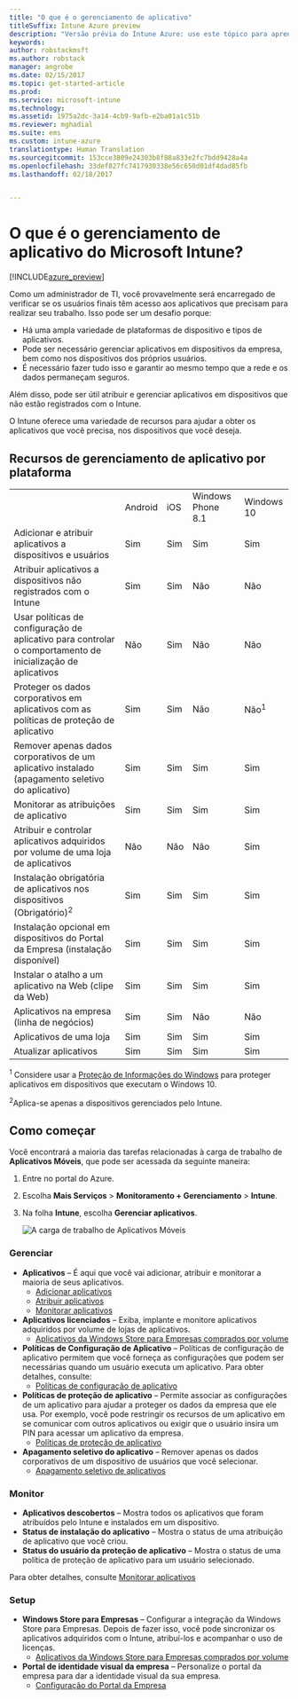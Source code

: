 ```yaml
---
title: "O que é o gerenciamento de aplicativo"
titleSuffix: Intune Azure preview
description: "Versão prévia do Intune Azure: use este tópico para aprender as noções básicas sobre gerenciamento de aplicativos com o Microsoft Intune"
keywords: 
author: robstackmsft
ms.author: robstack
manager: angrobe
ms.date: 02/15/2017
ms.topic: get-started-article
ms.prod: 
ms.service: microsoft-intune
ms.technology: 
ms.assetid: 1975a2dc-3a14-4cb9-9afb-e2ba01a1c51b
ms.reviewer: mghadial
ms.suite: ems
ms.custom: intune-azure
translationtype: Human Translation
ms.sourcegitcommit: 153cce3809e24303b8f88a833e2fc7bdd9428a4a
ms.openlocfilehash: 33def827fc7417930338e56c650d01df4dad85fb
ms.lasthandoff: 02/18/2017


---
```


# <a name="what-is-microsoft-intune-app-management"></a>O que é o gerenciamento de aplicativo do Microsoft Intune?


[!INCLUDE[azure_preview](../includes/azure_preview.md)]


Como um administrador de TI, você provavelmente será encarregado de verificar se os usuários finais têm acesso aos aplicativos que precisam para realizar seu trabalho. Isso pode ser um desafio porque:
- Há uma ampla variedade de plataformas de dispositivo e tipos de aplicativos.
- Pode ser necessário gerenciar aplicativos em dispositivos da empresa, bem como nos dispositivos dos próprios usuários.
- É necessário fazer tudo isso e garantir ao mesmo tempo que a rede e os dados permaneçam seguros. 

Além disso, pode ser útil atribuir e gerenciar aplicativos em dispositivos que não estão registrados com o Intune.

O Intune oferece uma variedade de recursos para ajudar a obter os aplicativos que você precisa, nos dispositivos que você deseja.

## <a name="app-management-capabilities-by-platform"></a>Recursos de gerenciamento de aplicativo por plataforma

||||||
|-|-|-|-|-|
|&nbsp; |Android|iOS|Windows Phone 8.1|Windows 10|
|Adicionar e atribuir aplicativos a dispositivos e usuários|Sim|Sim|Sim|Sim|
|Atribuir aplicativos a dispositivos não registrados com o Intune|Sim|Sim|Não|Não|
|Usar políticas de configuração de aplicativo para controlar o comportamento de inicialização de aplicativos|Não|Sim|Não|Não|
|Proteger os dados corporativos em aplicativos com as políticas de proteção de aplicativo|Sim|Sim|Não|Não<sup>1</sup>|
|Remover apenas dados corporativos de um aplicativo instalado (apagamento seletivo do aplicativo)|Sim|Sim|Sim|Sim|
|Monitorar as atribuições de aplicativo|Sim|Sim|Sim|Sim|
|Atribuir e controlar aplicativos adquiridos por volume de uma loja de aplicativos|Não|Não|Não|Sim|
|Instalação obrigatória de aplicativos nos dispositivos (Obrigatório)<sup>2</sup>|Sim|Sim|Sim|Sim|
|Instalação opcional em dispositivos do Portal da Empresa (instalação disponível)|Sim|Sim|Sim|Sim|
|Instalar o atalho a um aplicativo na Web (clipe da Web)|Sim|Sim|Sim|Sim|
|Aplicativos na empresa (linha de negócios)|Sim|Sim|Não|Não|
|Aplicativos de uma loja|Sim|Sim|Sim|Sim|
|Atualizar aplicativos|Sim|Sim|Sim|Sim|

<sup>1</sup> Considere usar a [Proteção de Informações do Windows](/intune-azure/configure-devices/how-to-configure-windows-information-protection) para proteger aplicativos em dispositivos que executam o Windows 10.

<sup>2</sup>Aplica-se apenas a dispositivos gerenciados pelo Intune.


## <a name="how-to-get-started"></a>Como começar

Você encontrará a maioria das tarefas relacionadas à carga de trabalho de **Aplicativos Móveis**, que pode ser acessada da seguinte maneira:

1. Entre no portal do Azure.
2. Escolha **Mais Serviços** > **Monitoramento + Gerenciamento** > **Intune**.
3. Na folha **Intune**, escolha **Gerenciar aplicativos**.

    ![A carga de trabalho de Aplicativos Móveis](./media/apps-workload.png)

### <a name="manage"></a>Gerenciar
- **Aplicativos** – É aqui que você vai adicionar, atribuir e monitorar a maioria de seus aplicativos. 
    - [Adicionar aplicativos](add-apps.md)
    - [Atribuir aplicativos](deploy-apps.md)
    - [Monitorar aplicativos](monitor-apps.md)
- **Aplicativos licenciados** – Exiba, implante e monitore aplicativos adquiridos por volume de lojas de aplicativos.
    - [Aplicativos da Windows Store para Empresas comprados por volume](wsfb-apps.md)
- **Políticas de Configuração de Aplicativo** – Políticas de configuração de aplicativo permitem que você forneça as configurações que podem ser necessárias quando um usuário executa um aplicativo. Para obter detalhes, consulte:
    - [Políticas de configuração de aplicativo](app-configuration-policies.md)
- **Políticas de proteção de aplicativo** – Permite associar as configurações de um aplicativo para ajudar a proteger os dados da empresa que ele usa. Por exemplo, você pode restringir os recursos de um aplicativo em se comunicar com outros aplicativos ou exigir que o usuário insira um PIN para acessar um aplicativo da empresa.
    - [Políticas de proteção de aplicativo](app-protection-policies.md)
- **Apagamento seletivo do aplicativo** – Remover apenas os dados corporativos de um dispositivo de usuários que você selecionar.
    - [Apagamento seletivo de aplicativos](app-selective-wipe.md)

### <a name="monitor"></a>Monitor
- **Aplicativos descobertos** – Mostra todos os aplicativos que foram atribuídos pelo Intune e instalados em um dispositivo.
- **Status de instalação do aplicativo** – Mostra o status de uma atribuição de aplicativo que você criou.
- **Status do usuário da proteção de aplicativo** – Mostra o status de uma política de proteção de aplicativo para um usuário selecionado.

Para obter detalhes, consulte [Monitorar aplicativos](monitor-apps.md)

### <a name="setup"></a>Setup
<!--- **iOS VPP Tokens**
    - [iOS volume-purchased apps](ios-vpp-apps.md) --->
- **Windows Store para Empresas** – Configurar a integração da Windows Store para Empresas. Depois de fazer isso, você pode sincronizar os aplicativos adquiridos com o Intune, atribuí-los e acompanhar o uso de licenças. 
    - [Aplicativos da Windows Store para Empresas comprados por volume](wsfb-apps.md)
- **Portal de identidade visual da empresa** – Personalize o portal da empresa para dar a identidade visual da sua empresa. 
    - [Configuração do Portal da Empresa](company-portal-app.md)

